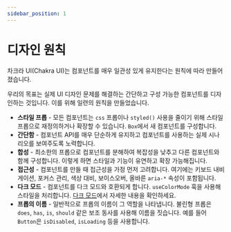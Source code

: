 ```yaml
---
sidebar_position: 1
---
```


# 디자인 원칙

차크라 UI(Chakra UI)는 컴포넌트를 매우 일관성 있게 유지한다는 원칙에 따라 만들어졌습니다.

우리의 목표는 실제 UI 디자인 문제를 해결하는 간단하고 구성 가능한 컴포넌트를 디자인하는 것입니다. 이를 위해 일련의 원칙을 만들었습니다.

- **스타일 프롭** - 모든 컴포넌트는 `css` 프롭이나 `styled()` 사용을 줄이기 위해 스타일 프롭으로 재정의하거나 확장할 수 있습니다. `Box`에서 새 컴포넌트를 구성합니다.
- **간단함** - 컴포넌트 API를 매우 단순하게 유지하고 컴포넌트를 사용하는 실제 시나리오를 보여주도록 노력합니다.
- **합성** - 최소한의 프롭으로 컴포넌트를 분해하여 복잡성을 낮추고 다른 컴포넌트와 함께 구성합니다. 이렇게 하면 스타일과 기능이 유연하고 확장 가능해집니다.
- **접근성** - 컴포넌트를 만들 때 접근성을 가정 먼저 고려합니다. 여기에는 키보드 내비게이션, 포커스 관리, 색상 대비, 보이스오버, 올바른 `aria-*` 속성이 포함됩니다.
- **다크 모드** - 컴포넌트를 다크 모드와 호환되게 합니다. `useColorMode` 훅을 사용해 스타일을 처리합니다. [다크 모드](https://chakra-ui.com/docs/styled-system/color-mode)에서 자세한 내용을 확인하세요.
- **프롭의 이름** - 일반적으로 프롭의 이름이 그 역할을 나타냅니다. 불린형 프롭은 `does`, `has`, `is`, `should` 같은 보조 동사를 사용해 이름을 짓습니다. 예를 들어 `Button`은 `isDisabled`, `isLoading` 등을 사용합니다.